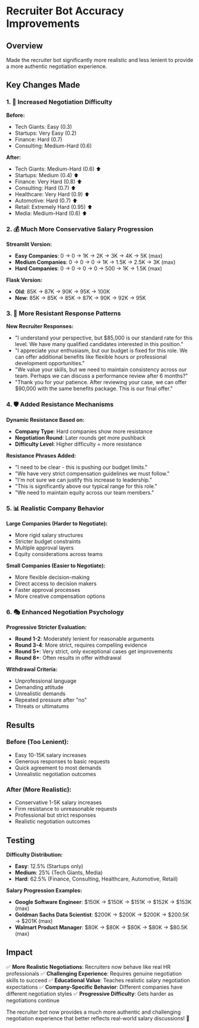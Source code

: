 # Recruiter Bot Accuracy Improvements

## Overview

Made the recruiter bot significantly more realistic and less lenient to provide a more authentic negotiation experience.

## Key Changes Made

### 1. 🎯 Increased Negotiation Difficulty

**Before:**

- Tech Giants: Easy (0.3)
- Startups: Very Easy (0.2)
- Finance: Hard (0.7)
- Consulting: Medium-Hard (0.6)

**After:**

- Tech Giants: Medium-Hard (0.6) ⬆️
- Startups: Medium (0.4) ⬆️
- Finance: Very Hard (0.8) ⬆️
- Consulting: Hard (0.7) ⬆️
- Healthcare: Very Hard (0.9) ⬆️
- Automotive: Hard (0.7) ⬆️
- Retail: Extremely Hard (0.95) ⬆️
- Media: Medium-Hard (0.6) ⬆️

### 2. 💰 Much More Conservative Salary Progression

**Streamlit Version:**

- **Easy Companies**: 0 → 0 → 1K → 2K → 3K → 4K → 5K (max)
- **Medium Companies**: 0 → 0 → 0 → 1K → 1.5K → 2.5K → 3K (max)
- **Hard Companies**: 0 → 0 → 0 → 0 → 500 → 1K → 1.5K (max)

**Flask Version:**

- **Old**: 85K → 87K → 90K → 95K → 100K
- **New**: 85K → 85K → 85K → 87K → 90K → 92K → 95K

### 3. 🚫 More Resistant Response Patterns

**New Recruiter Responses:**

- "I understand your perspective, but $85,000 is our standard rate for this level. We have many qualified candidates interested in this position."
- "I appreciate your enthusiasm, but our budget is fixed for this role. We can offer additional benefits like flexible hours or professional development opportunities."
- "We value your skills, but we need to maintain consistency across our team. Perhaps we can discuss a performance review after 6 months?"
- "Thank you for your patience. After reviewing your case, we can offer $90,000 with the same benefits package. This is our final offer."

### 4. 🛡️ Added Resistance Mechanisms

**Dynamic Resistance Based on:**

- **Company Type**: Hard companies show more resistance
- **Negotiation Round**: Later rounds get more pushback
- **Difficulty Level**: Higher difficulty = more resistance

**Resistance Phrases Added:**

- "I need to be clear - this is pushing our budget limits."
- "We have very strict compensation guidelines we must follow."
- "I'm not sure we can justify this increase to leadership."
- "This is significantly above our typical range for this role."
- "We need to maintain equity across our team members."

### 5. 📊 Realistic Company Behavior

**Large Companies (Harder to Negotiate):**

- More rigid salary structures
- Stricter budget constraints
- Multiple approval layers
- Equity considerations across teams

**Small Companies (Easier to Negotiate):**

- More flexible decision-making
- Direct access to decision makers
- Faster approval processes
- More creative compensation options

### 6. 🎭 Enhanced Negotiation Psychology

**Progressive Stricter Evaluation:**

- **Round 1-2**: Moderately lenient for reasonable arguments
- **Round 3-4**: More strict, requires compelling evidence
- **Round 5+**: Very strict, only exceptional cases get improvements
- **Round 8+**: Often results in offer withdrawal

**Withdrawal Criteria:**

- Unprofessional language
- Demanding attitude
- Unrealistic demands
- Repeated pressure after "no"
- Threats or ultimatums

## Results

### Before (Too Lenient):

- Easy 10-15K salary increases
- Generous responses to basic requests
- Quick agreement to most demands
- Unrealistic negotiation outcomes

### After (More Realistic):

- Conservative 1-5K salary increases
- Firm resistance to unreasonable requests
- Professional but strict responses
- Realistic negotiation outcomes

## Testing

**Difficulty Distribution:**

- **Easy**: 12.5% (Startups only)
- **Medium**: 25% (Tech Giants, Media)
- **Hard**: 62.5% (Finance, Consulting, Healthcare, Automotive, Retail)

**Salary Progression Examples:**

- **Google Software Engineer**: $150K → $150K → $151K → $152K → $153K (max)
- **Goldman Sachs Data Scientist**: $200K → $200K → $200K → $200.5K → $201K (max)
- **Walmart Product Manager**: $80K → $80K → $80K → $80K → $80.5K (max)

## Impact

✅ **More Realistic Negotiations**: Recruiters now behave like real HR professionals
✅ **Challenging Experience**: Requires genuine negotiation skills to succeed
✅ **Educational Value**: Teaches realistic salary negotiation expectations
✅ **Company-Specific Behavior**: Different companies have different negotiation styles
✅ **Progressive Difficulty**: Gets harder as negotiations continue

The recruiter bot now provides a much more authentic and challenging negotiation experience that better reflects real-world salary discussions! 🎯
